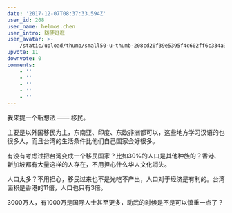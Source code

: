```yaml
---
date: '2017-12-07T08:37:33.594Z'
user_id: 208
user_name: helmos.chen
user_intro: 随便逛逛
user_avatar: >-
    /static/upload/thumb/small50-u-thumb-208cd20f39e5395f4c602ff6c334a93555cf2b554db.png
upvote: 11
downvote: 0
comments:
    - ''
    - ''
    - ''
    - ''
    - ''
---
```


我来提一个新想法 —— 移民。

主要是以外国移民为主，东南亚、印度、东欧非洲都可以，这些地方学习汉语的也很多人，而且台湾的生活条件比他们自己国家会好很多。

有没有考虑过把台湾变成一个移民国家？比如30%的人口是其他种族的？香港、新加坡都有大量这样的人存在，不用担心什么华人文化消失。

人口太多？不用担心，移民过来也不是光吃不产出，人口对于经济是有利的。台湾面积是香港的11倍，人口也只有3倍。

3000万人，有1000万是国际人士甚至更多，动武的时候是不是可以慎重一点了？
